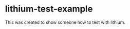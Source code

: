 lithium-test-example
====================

This was created to show someone how to test with lithium.
